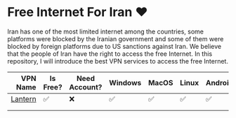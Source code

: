 # Free Internet For Iran ❤️ 

Iran has one of the most limited internet among the countries, some platforms were blocked by the Iranian government and some of them were blocked by foreign platforms due to US sanctions against Iran. We believe that the people of Iran have the right to access the free Internet. In this repository, I will introduce the best VPN services to access the free Internet.

|                   **VPN Name** | **Is Free?** | **Need Account?** | **Windows** | **MacOS** | **Linux** | **Android** | **iOS** | **Download**                            |
|-------------------------------:|--------------|-------------------|-------------|-----------|-----------|-------------|---------|-----------------------------------------|
| [Lantern](https://lantern.io/) |✅|         ❌         |      ✅      |     ✅     |     ✅     |      ✅      |    ✅    | [Download](https://lantern.io/download) |
|                                |              |                   |             |           |           |             |         |                                         |
|                                |              |                   |             |           |           |             |         |                                         |
